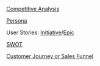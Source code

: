 [Competitive Analysis](/competitive-analysis)

[Persona](/persona)

User Stories: [Initiative](/initiative)/[Epic](/epic)

[SWOT](#/SWOT)

[Customer Journey or Sales Funnel](#/Customer%20Journey%20or%20Sales%20Funnel)
